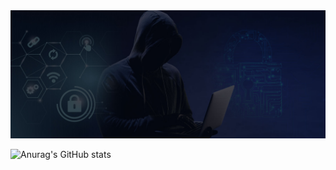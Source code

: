 <img src="di.jpg">







![Anurag's GitHub stats](https://github-readme-stats.vercel.app/api?username=SBHacker79&show_icons=true&theme=radical)
